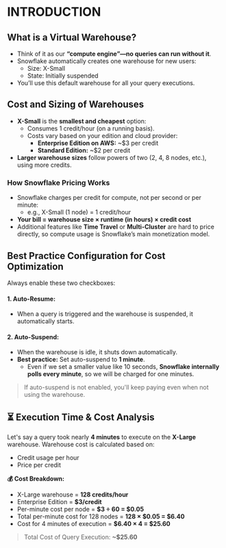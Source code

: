 # INTRODUCTION 
## What is a Virtual Warehouse?
- Think of it as our **“compute engine”—no queries can run without it**.
- Snowflake automatically creates one warehouse for new users:
  - Size: X-Small
  - State: Initially suspended
- You’ll use this default warehouse for all your query executions.

## Cost and Sizing of Warehouses

- **X-Small** is the **smallest and cheapest** option:
  - Consumes 1 credit/hour (on a running basis).
  - Costs vary based on your edition and cloud provider:
      - **Enterprise Edition on AWS:** ~$3 per credit
      - **Standard Edition:** ~$2 per credit
- **Larger warehouse sizes** follow powers of two (2, 4, 8 nodes, etc.), using more credits.

### How Snowflake Pricing Works
- Snowflake charges per credit for compute, not per second or per minute:
  - e.g., X-Small (1 node) = 1 credit/hour
- **Your bill = warehouse size × runtime (in hours) × credit cost**
- Additional features like **Time Travel** or **Multi-Cluster** are hard to price directly, so compute usage is Snowflake’s main monetization model.

## Best Practice Configuration for Cost Optimization
Always enable these two checkboxes:      
#### 1. Auto-Resume:
- When a query is triggered and the warehouse is suspended, it automatically starts.
#### 2. Auto-Suspend:
- When the warehouse is idle, it shuts down automatically.
- **Best practice:** Set auto-suspend to **1 minute**.
  - Even if we set a smaller value like 10 seconds, **Snowflake internally polls every minute**, so we will be charged for one minutes.
> If auto-suspend is not enabled, you'll keep paying even when not using the warehouse.

## ⏳ Execution Time & Cost Analysis

Let's say a query took nearly **4 minutes** to execute on the **X-Large** warehouse.
Warehouse cost is calculated based on:
  - Credit usage per hour
  - Price per credit

**💰 Cost Breakdown:**
- X-Large warehouse = **128 credits/hour**
- Enterprise Edition = **$3/credit**
- Per-minute cost per node = **$3 ÷ 60 = $0.05**
- Total per-minute cost for 128 nodes = **128 × $0.05 = $6.40**
- Cost for 4 minutes of execution = **$6.40 × 4 = $25.60**

> Total Cost of Query Execution: **~$25.60**

